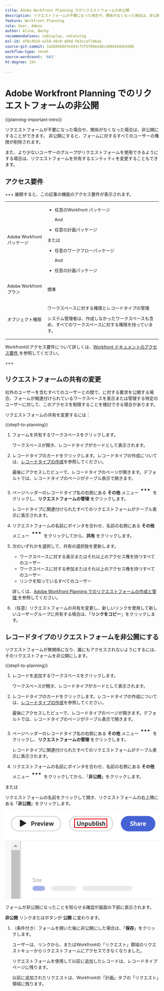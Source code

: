 ```yaml
---
title: Adobe Workfront Planning でのリクエストフォームの非公開
description: リクエストフォームが不要になった場合や、関係がなくなった場合は、非公開にすることができます。 非公開にすると、フォームに対するすべてのユーザーの権限が削除されます。
feature: Workfront Planning
role: User, Admin
author: Alina, Becky
recommendations: noDisplay, noCatalog
exl-id: df8c4926-e258-49c0-ab9d-563ccaf7a6aa
source-git-commit: 1a56846647e443cf3f5f09eed8c3084434de5ddb
workflow-type: tm+mt
source-wordcount: '663'
ht-degree: 15%

---
```


# Adobe Workfront Planning でのリクエストフォームの非公開


<!--take Preview and Production references at Production time-->

<!--

<span class="preview">The highlighted information on this page refers to functionality not yet generally available. It is available only in the Preview environment for all customers. After the monthly releases to Production, the same features are also available in the Production environment for customers who enabled fast releases. </span>   

<span class="preview">For information about fast releases, see [Enable or disable fast releases for your organization](/help/quicksilver/administration-and-setup/set-up-workfront/configure-system-defaults/enable-fast-release-process.md). </span>

-->

{{planning-important-intro}}

リクエストフォームが不要になった場合や、関係がなくなった場合は、非公開にすることができます。 非公開にすると、フォームに対するすべてのユーザーの権限が削除されます。

また、より少ないユーザーのグループがリクエストフォームを使用できるようにする場合は、リクエストフォームを共有するエンティティを変更することもできます。

## アクセス要件

+++ 展開すると、この記事の機能のアクセス要件が表示されます。 

<table style="table-layout:auto"> 
<col> 
</col> 
<col> 
</col> 
<tbody> 
<tr> 
   <td role="rowheader"><p>Adobe Workfront パッケージ</p></td> 
   <td> 
<ul><li><p>任意のWorkfront パッケージ</p></li>
And
<li><p>任意の計画パッケージ</p></li></ul>
または
<ul><li><p>任意のワークフローパッケージ</p></li>
And
<li><p>任意の計画パッケージ</p></li></ul>
   </td> </tr>

</tr> 
  <tr> 
   <td role="rowheader"><p>Adobe Workfront プラン</p></td> 
   <td><p>標準</p> 
  </td> 
  </tr> 
  <tr> 
   <td role="rowheader"><p>オブジェクト権限</p></td> 
   <td>   <p>ワークスペースに対する権限とレコードタイプの管理 </a> </p>  
   <p>システム管理者は、作成しなかったワークスペースも含め、すべてのワークスペースに対する権限を持っています。</p>  </td> 
  </tr>  
</tbody> 
</table>

Workfrontのアクセス要件について詳しくは、[Workfront ドキュメントのアクセス要件 ](/help/quicksilver/administration-and-setup/add-users/access-levels-and-object-permissions/access-level-requirements-in-documentation.md) を参照してください。

+++

## リクエストフォームの共有の変更

社外のユーザーを含むすべてのユーザーとの間で、に対する要求を公開する場合、フォームが関連付けられているワークスペースを表示または管理する特定のユーザーに対して、このアクセスを制限することを検討できる場合があります。

リクエストフォームの共有を変更するには：

{{step1-to-planning}}

1. フォームを共有するワークスペースをクリックします。

   ワークスペースが開き、レコードタイプがカードとして表示されます。

1. レコードタイプのカードをクリックします。レコードタイプの作成については、[レコードタイプの作成](/help/quicksilver/planning/architecture/create-record-types.md)を参照してください。

   最後にアクセスしたビューで、レコードタイプのページが開きます。デフォルトでは、レコードタイプのページがテーブル表示で開きます。

1. ページヘッダーのレコードタイプ名の右側にある **その他** メニュー ![ その他メニュー ](assets/more-menu.png) をクリックし、**リクエストフォームの管理** をクリックします。

   レコードタイプに関連付けられたすべてのリクエストフォームがテーブル表示に表示されます。
1. リクエストフォームの名前にポインタを合わせ、名前の右側にある **その他** メニュー ![ その他のメニュー ](assets/more-menu.png) をクリックしてから、**共有** をクリックします。
1. 次のいずれかを選択して、共有の選択肢を更新します。

   * ワークスペースに対する表示またはそれ以上のアクセス権を持つすべてのユーザー
   * ワークスペースに対する参加またはそれ以上のアクセス権を持つすべてのユーザー
   * リンクを知っているすべてのユーザー

   詳しくは、[Adobe Workfront Planning でのリクエストフォームの作成と管理 ](/help/quicksilver/planning/requests/create-request-form.md) を参照してください。
1. （任意）リクエストフォームの共有を変更し、新しいリンクを使用して新しいユーザーグループに共有する場合は、「**リンクをコピー**」をクリックします。

## レコードタイプのリクエストフォームを非公開にする

リクエストフォームが無関係になり、誰にもアクセスされないようにするには、そのリクエストフォームを非公開にします。

{{step1-to-planning}}

1. レコードを追加するワークスペースをクリックします。

   ワークスペースが開き、レコードタイプがカードとして表示されます。

1. レコードタイプのカードをクリックします。レコードタイプの作成については、[レコードタイプの作成](/help/quicksilver/planning/architecture/create-record-types.md)を参照してください。

   最後にアクセスしたビューで、レコードタイプのページが開きます。デフォルトでは、レコードタイプのページがテーブル表示で開きます。

1. ページヘッダーのレコードタイプ名の右側にある **その他** メニュー ![ その他メニュー ](assets/more-menu.png) をクリックし、**リクエストフォームの管理** をクリックします。

   レコードタイプに関連付けられたすべてのリクエストフォームがテーブル表示に表示されます。
1. リクエストフォームの名前にポインタを合わせ、名前の右側にある **その他** メニュー ![ その他のメニュー ](assets/more-menu.png) をクリックしてから、「**非公開**」をクリックします。

または

リクエストフォームの名前をクリックして開き、リクエストフォームの右上隅にある「**非公開**」をクリックします。

![ ハイライト表示された「非公開」ボタン ](assets/unpublish-button-highlighted.png)

フォームが非公開になったことを知らせる確認が画面の下部に表示されます。

**非公開** リンクまたはボタンが **公開** に変わります。

1. （条件付き）フォームを開いた後に非公開にした場合は、「**保存**」をクリックします。

   ユーザーは、リンクから、またはWorkfrontの「リクエスト」領域のリクエストキューからリクエストフォームにアクセスできなくなりました。

   リクエストフォームを使用して以前に追加したレコードは、レコードタイプページに残ります。

   以前に追加されたリクエストは、Workfrontの「計画」タブの「リクエスト」領域に残ります。
